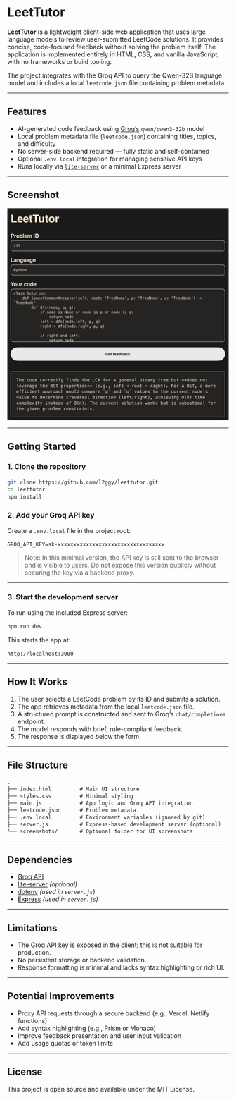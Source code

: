 # LeetTutor

**LeetTutor** is a lightweight client-side web application that uses large language models to review user-submitted LeetCode solutions. It provides concise, code-focused feedback without solving the problem itself. The application is implemented entirely in HTML, CSS, and vanilla JavaScript, with no frameworks or build tooling.

The project integrates with the Groq API to query the Qwen-32B language model and includes a local `leetcode.json` file containing problem metadata.

---

## Features

- AI-generated code feedback using [Groq’s](https://groq.com/) `qwen/qwen3-32b` model  
- Local problem metadata file (`leetcode.json`) containing titles, topics, and difficulty  
- No server-side backend required — fully static and self-contained  
- Optional `.env.local` integration for managing sensitive API keys  
- Runs locally via [`lite-server`](https://github.com/johnpapa/lite-server) or a minimal Express server

---

## Screenshot

![Screenshot](screenshots/demo.png)

---

## Getting Started

### 1. Clone the repository

```bash
git clone https://github.com/l2ggy/leettutor.git
cd leettutor
npm install
```

### 2. Add your Groq API key

Create a `.env.local` file in the project root:

```dotenv
GROQ_API_KEY=sk-xxxxxxxxxxxxxxxxxxxxxxxxxxxxxxxxxx
```

> Note: In this minimal version, the API key is still sent to the browser and is visible to users. Do not expose this version publicly without securing the key via a backend proxy.

---

### 3. Start the development server

To run using the included Express server:

```bash
npm run dev
```

This starts the app at:

```
http://localhost:3000
```

---

## How It Works

1. The user selects a LeetCode problem by its ID and submits a solution.
2. The app retrieves metadata from the local `leetcode.json` file.
3. A structured prompt is constructed and sent to Groq’s `chat/completions` endpoint.
4. The model responds with brief, rule-compliant feedback.
5. The response is displayed below the form.

---

## File Structure

```
.
├── index.html         # Main UI structure
├── styles.css         # Minimal styling
├── main.js            # App logic and Groq API integration
├── leetcode.json      # Problem metadata
├── .env.local         # Environment variables (ignored by git)
├── server.js          # Express-based development server (optional)
└── screenshots/       # Optional folder for UI screenshots
```

---

## Dependencies

- [Groq API](https://console.groq.com/)
- [lite-server](https://github.com/johnpapa/lite-server) *(optional)*
- [dotenv](https://www.npmjs.com/package/dotenv) *(used in `server.js`)*
- [Express](https://expressjs.com/) *(used in `server.js`)*

---

## Limitations

- The Groq API key is exposed in the client; this is not suitable for production.
- No persistent storage or backend validation.
- Response formatting is minimal and lacks syntax highlighting or rich UI.

---

## Potential Improvements

- Proxy API requests through a secure backend (e.g., Vercel, Netlify functions)
- Add syntax highlighting (e.g., Prism or Monaco)
- Improve feedback presentation and user input validation
- Add usage quotas or token limits

---

## License

This project is open source and available under the MIT License.